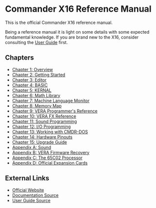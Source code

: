 <!--
********************************************************************************
NOTICE: This file uses two trailing spaces on some lines to indicate line breaks
for GitHub's Markdown flavor. Do not remove!

PDF Export Instructions:

Anchor links (e.g. link.md#anchor) are required.
Otherwise links will not function correctly.

The top of every page should start with a newline.

The bottom of every page should include the div tag (see existing pages for
examples)
********************************************************************************
-->

# Commander X16 Reference Manual

This is the official Commander X16 reference manual.

Being a reference manual it is light on some details with some expected fundamental
knowledge. If you are brand new to the X16, consider consulting the
[User Guide](https://github.com/X16Community/x16-user-guide/releases/tag/X16_Users_Guide)
first.

## Chapters

* [Chapter 1: Overview](X16%20Reference%20-%2001%20-%20Overview.md#chapter-1-overview)
* [Chapter 2: Getting Started](X16%20Reference%20-%2002%20-%20Getting%20Started.md#chapter-2-getting-started)
* [Chapter 3: Editor](X16%20Reference%20-%2003%20-%20Editor.md#chapter-3-editor)
* [Chapter 4: BASIC](X16%20Reference%20-%2004%20-%20BASIC.md#chapter-4-basic-programming)
* [Chapter 5: KERNAL](X16%20Reference%20-%2005%20-%20KERNAL.md#chapter-5-kernal#chapter-5-kernal)  
* [Chapter 6: Math Library](X16%20Reference%20-%2006%20-%20Math%20Library.md#chapter-6-math-library)  
* [Chapter 7: Machine Language Monitor](X16%20Reference%20-%2007%20-%20Machine%20Language%20Monitor.md#chapter-6-machine-language-monitor)  
* [Chapter 8: Memory Map](X16%20Reference%20-%2008%20-%20Memory%20Map.md#chapter-7-memory-map)  
* [Chapter 9: VERA Programmer's Reference](X16%20Reference%20-%2009%20-%20VERA%20Programmer's%20Reference.md#chapter-9-vera-programmers-reference)
* [Chapter 10: VERA FX Reference](X16%20Reference%20-%2010%20-%20VERA%20FX%20Reference.md#chapter-10-vera-fx-reference)
* [Chapter 11: Sound Programming](X16%20Reference%20-%2011%20-%20Sound%20Programming.md#chapter-11-sound-programming)
* [Chapter 12: I/O Programming](X16%20Reference%20-%2012%20-%20IO%20Programming.md#chapter-12-io-programming)
* [Chapter 13: Working with CMDR-DOS](X16%20Reference%20-%2013%20-%20Working%20with%20CMDR-DOS.md#chapter-13-working-with-cmdr-dos)
* [Chapter 14: Hardware Pinouts](X16%20Reference%20-%2014%20-%20Hardware.md#chapter-14-hardware-pinouts)  
* [Chapter 15: Upgrade Guide](X16%20Reference%20-%2015%20-%20Upgrade%20Guide.md#chapter-15-upgrade-guide)
* [Appendix A: Sound](X16%20Reference%20-%20Appendix%20A%20-%20Sound.md#appendix-a-sound)
* [Appendix B: VERA Firmware Recovery](X16%20Reference%20-%20Appendix%20B%20-%20VERA%20Recovery.md#appendix-b-vera-firmware-recovery)
* [Appendix C: The 65C02 Processor](X16%20Reference%20-%20Appendix%20C%20-%2065C02%20Processor.md#appendix-c-the-65c02-processor)
* [Appendix D: Official Expansion Cards](X16%20Reference%20-%20Appendix%20D%20-%20Official%20Expansion%20Cards.md#appendix-d-official-expansion-cards)

## External Links

* [Official Website](https://www.commanderx16.com/)
* [Documentation Source](https://github.com/X16Community/x16-docs)
* [User Guide Source](https://github.com/X16Community/x16-user-guide)

<div class="page-break"></div>
